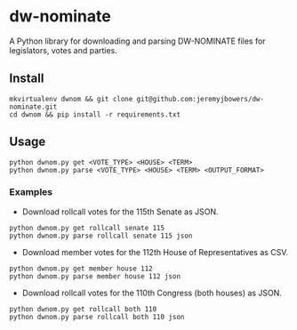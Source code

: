 # dw-nominate
A Python library for downloading and parsing DW-NOMINATE files for legislators, votes and parties.

## Install
```
mkvirtualenv dwnom && git clone git@github.com:jeremyjbowers/dw-nominate.git
cd dwnom && pip install -r requirements.txt
```

## Usage
```
python dwnom.py get <VOTE_TYPE> <HOUSE> <TERM>
python dwnom.py parse <VOTE_TYPE> <HOUSE> <TERM> <OUTPUT_FORMAT>
```

### Examples
* Download rollcall votes for the 115th Senate as JSON.
```
python dwnom.py get rollcall senate 115
python dwnom.py parse rollcall senate 115 json
```

* Download member votes for the 112th House of Representatives as CSV.
```
python dwnom.py get member house 112
python dwnom.py parse member house 112 json
```

* Download rollcall votes for the 110th Congress (both houses) as JSON.
```
python dwnom.py get rollcall both 110
python dwnom.py parse rollcall both 110 json
```
